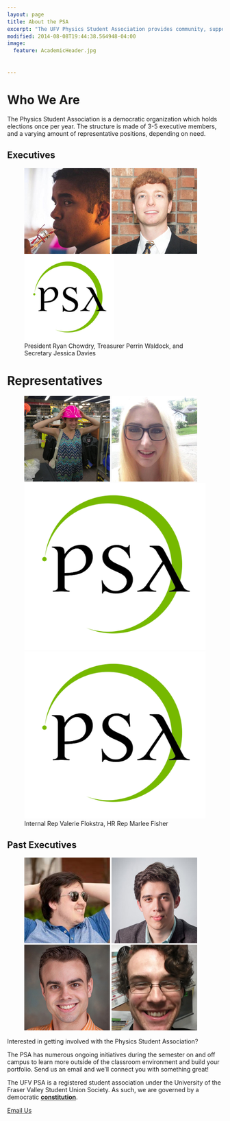 ```yaml
---
layout: page
title: About the PSA
excerpt: "The UFV Physics Student Association provides community, support, and a voice for the physics and engineering students, and physics enthusiasts at the University of the Fraser Valley."
modified: 2014-08-08T19:44:38.564948-04:00
image:
  feature: AcademicHeader.jpg


---
```


# Who We Are

The Physics Student Association is a democratic organization which holds elections once per year. The structure is made of 3-5 executive members, and a varying amount of representative positions, depending on need.


## Executives
<figure class="third">
    <a href="mailto:president@ufvpsa.com"><img src="/images/Ryan200.jpg" alt="image"/></a>
	<a href="mailto:vpacademic@ufvpsa.com"><img src="/images/Perrin200.jpg" alt="image"/></a>
    <a href="mailto:vpsocial@ufvpsa.com"><img src="/images/PSALogo200.jpg" alt="Secretary: Jess Davies"/></a>
<figcaption> President Ryan Chowdry, Treasurer Perrin Waldock, and Secretary Jessica Davies </figcaption>
</figure>

# Representatives
<figure class="quarter">
	<a href="mailto:Valerie.Flokstra@student.ufv.ca"><img src="/images/ValerieThumb.png" alt="Valerie Flokstra"></a>
	<a href="mailto:marlee.fisher@student.ufv.ca"><img src="/images/MarleeHeadshot.jpg" alt="Marlee Fisher"></a>
    <a href="mailto:ufv.physics@gmail.com"><img src="/images/psalogo-small.png" /></a>
	<a href="mailto:ufv.physics@gmail.com?subject:Attn. Jess Davies"><img src="/images/psalogo-small.png" alt="image"></a>
<figcaption> Internal Rep Valerie Flokstra, HR Rep Marlee Fisher </figcaption>
</figure>

 
## Past Executives
<figure class="quarter">
	<a href="http://jasonho.me/"><img src="/images/JasonThumb.jpg" alt="Jason Ho: President 2011-2013"></a>
	<a href="http://www.joshaho.com"><img src="/images/JoshaHoThumb.jpg" alt="Josha Ho: President 2015-2016"></a>
	<a href="https://www.sfu.ca/physics/people/profiles/etienned.html"><img src="/images/EtienneThumb.jpg" alt="Etienne Dreyer: Vice-President 2013-2015"></a>
	<a href="http://www.math.uvic.ca/~dcwatson/"><img src="/images/CharlieThumb.png" alt="Charlie Watson: President 2009-2011"></a>
</figure>

Interested in getting involved with the Physics Student Association?

The PSA has numerous ongoing initiatives during the semester on and off campus to learn more outside of the classroom environment and build your portfolio. Send us an email and we’ll connect you with something great!

The UFV PSA is a registered student association under the University of the Fraser Valley Student Union Society. As such, we are governed by a democratic [**constitution**]({{site.url}}/assets/pdfs/2016-04-08PSAConstitution.pdf).

<a markdown="0" href="mailto:president@ufvpsa.com" class="btn">Email Us</a>